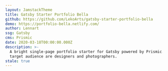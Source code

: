 ```yaml
---
layout: JamstackTheme
title: Gatsby Starter Portfolio Bella
github: https://github.com/LekoArts/gatsby-starter-portfolio-bella
demo: https://portfolio-bella.netlify.com/
author: Lennart
ssg: Gatsby
cms: Prismic
date: 2020-03-18T00:00:00.000Z
description: >-
  A bright single-page portfolio starter for Gatsby powered by Prismic.io. The
  target audience are designers and photographers.
stale: true
---
```

